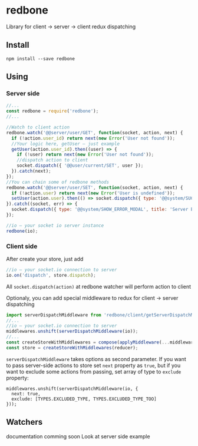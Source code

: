 # redbone
Library for client → server → client redux dispatching

## Install
```
npm install --save redbone
```

## Using
### Server side
```js
//...
const redbone = require('redbone');
//...

//Watch to client action
redbone.watch('@@server/user/GET', function(socket, action, next) {
  if (!action.user_id) return next(new Error('User not found'));
  //Your logic here, getUser — just example
  getUser(action.user_id).then((user) => {
    if (!user) return next(new Error('User not found'));
    //dispatch action to client
    socket.dispatch({ '@@user/current/SET', user });
  }).catch(next);
});
//You can chain some of redbone methods
redbone.watch('@@server/user/SET', function(socket, action, next) {
  if (!action.user) return next(new Error('User is undefined'));
  setUser(action.user).then(() => socket.dispatch({ type: '@@system/SUCCESS_SAVE' )).catch(next);
}).catch((socket, err) => {
  socket.dispatch({ type: '@@system/SHOW_ERROR_MODAL', title: 'Server Error', err });
});

//io — your socket io server instance
redbone(io);
```

### Client side
After create your store, just add
```js
//io — your socket.io connection to server
io.on('dispatch', store.dispatch);
```
All `socket.dispatch(action)` at redbone watcher will perform action to client

Optionaly, you can add special middleware to redux for client → server dispatching
```js
import serverDispatchMiddleware from 'redbone/client/getServerDispatchMiddleware';
//...
//io — your socket.io connection to server
middlewares.unshift(serverDispatchMiddleware(io));
//...
const createStoreWithMiddlewares = compose(applyMiddleware(...middlewares))(createStore);
const store = createStoreWithMiddlewares(reducer);
```

`serverDispatchMiddleware` takes options as second parameter. If you want to pass server-side actions to store set `next` property as `true`, but if you want to exclude some actions from passing, set array of type to `exclude` property:

```
middlewares.unshift(serverDispatchMiddleware(io, {
  next: true,
  exclude: [TYPES.EXCLUDED_TYPE, TYPES.EXCLUDED_TYPE_TOO]
}));
```

## Watchers
documentation comming soon
Look at server side example
